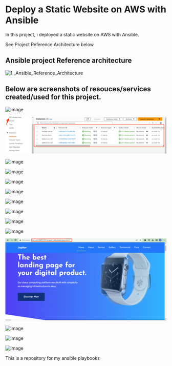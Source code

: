 # Deploy a Static Website on AWS with Ansible

In this project, i deployed a static website on AWS with Ansible.


See Project Reference Architecture below.








## Ansible project Reference architecture



![1 _Ansible_Reference_Architecture](https://user-images.githubusercontent.com/115881685/228834832-f24b5cb7-8c6c-4020-b7c9-799a6a64edb5.jpg)








## Below are screenshots of resouces/services created/used for this project.











![image](https://user-images.githubusercontent.com/115881685/228839944-2b8c6db7-6d4b-4ce5-af6a-279ae2f90fa1.png)





![image](https://github.com/werkmanne/ansible-playbook/blob/main/228835494-3b93ef1e-2b84-4483-b935-d64caa15fc61.png)



![image](https://user-images.githubusercontent.com/115881685/228835742-fa8c0faf-79df-4c36-808e-9c79ef3ff9e9.png)



![image](https://user-images.githubusercontent.com/115881685/228835894-757c9ed7-2bd1-4922-9c9b-016e15c0b113.png)



![image](https://user-images.githubusercontent.com/115881685/228836071-b0aa5148-ff6a-4677-a36f-91c89d529496.png)




![image](https://user-images.githubusercontent.com/115881685/228836245-a75bc587-a2f3-43cb-9b70-7ff4c6c24b02.png)


![image](https://user-images.githubusercontent.com/115881685/228836375-9da80ed7-d1eb-4ff7-8f61-a5903d347b1b.png)



![image](https://user-images.githubusercontent.com/115881685/228836570-92d1108d-39c6-4292-a013-4d891c2886d0.png)




![image](https://user-images.githubusercontent.com/115881685/228836687-1840905e-426c-444f-9cce-04df07ee6fa7.png)




![image](https://user-images.githubusercontent.com/115881685/228836882-af8ec145-5aeb-414b-9c39-95e52b2cff87.png)




![image](https://github.com/werkmanne/ansible-playbook/blob/main/228837074-fbb07040-f7b8-4695-a9cd-b393a92204d0.png)




![image](https://user-images.githubusercontent.com/115881685/228837599-6ee4067e-8358-4209-a7db-4cea4a424ec4.png)




![image](https://user-images.githubusercontent.com/115881685/228839046-b38e8223-fdd1-47da-b394-8b9e04201885.png)




![image](https://user-images.githubusercontent.com/115881685/228839218-d53ca380-cbb0-430b-be91-0b82465977d2.png)













This is a repository for my ansible playbooks
